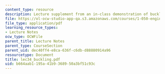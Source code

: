 ```yaml
---
content_type: resource
description: Lecture supplement from an in-class demonstration of buckling.
file: https://ol-ocw-studio-app-qa.s3.amazonaws.com/courses/1-050-engineering-mechanics-i-fall-2007/b664aab1195a41b9368950a3bf51c93c_lec34_buckling.pdf
file_type: application/pdf
learning_resource_types:
- Lecture Notes
ocw_type: OCWFile
parent_title: Lecture Notes
parent_type: CourseSection
parent_uid: dec40ff4-e8ca-636f-c6db-d88880914a96
resourcetype: Document
title: lec34_buckling.pdf
uid: b664aab1-195a-41b9-3689-50a3bf51c93c
---
```

